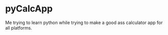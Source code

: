 # pyCalcApp
Me trying to learn python while trying to make a good ass calculator app for all platforms.
